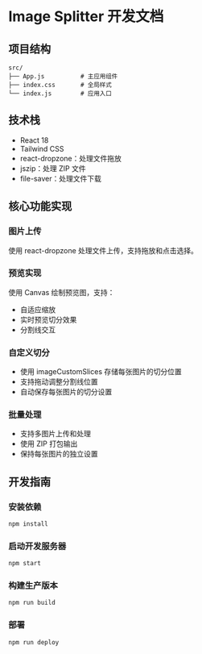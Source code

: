 # Image Splitter 开发文档

## 项目结构
```
src/
├── App.js          # 主应用组件
├── index.css       # 全局样式
└── index.js        # 应用入口
```

## 技术栈
- React 18
- Tailwind CSS
- react-dropzone：处理文件拖放
- jszip：处理 ZIP 文件
- file-saver：处理文件下载

## 核心功能实现

### 图片上传
使用 react-dropzone 处理文件上传，支持拖放和点击选择。

### 预览实现
使用 Canvas 绘制预览图，支持：
- 自适应缩放
- 实时预览切分效果
- 分割线交互

### 自定义切分
- 使用 imageCustomSlices 存储每张图片的切分位置
- 支持拖动调整分割线位置
- 自动保存每张图片的切分设置

### 批量处理
- 支持多图片上传和处理
- 使用 ZIP 打包输出
- 保持每张图片的独立设置

## 开发指南

### 安装依赖
```bash
npm install
```

### 启动开发服务器
```bash
npm start
```

### 构建生产版本
```bash
npm run build
```

### 部署
```bash
npm run deploy
``` 